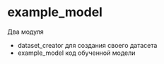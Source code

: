 # example_model
Два модуля
  - dataset_creator для создания своего датасета
  - example_model код обученной модели
